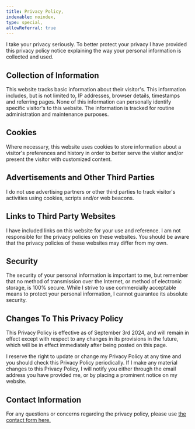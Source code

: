 ```yaml
---
title: Privacy Policy,
indexable: noindex,
type: special,
allowReferral: true
---
```


I take your privacy seriously. To better protect your privacy I have provided this privacy policy notice explaining the way your personal information is collected and used.

<script></script>

## Collection of Information

This website tracks basic information about their visitor's. This information includes, but is not limited to, IP addresses, browser details, timestamps and referring pages. None of this information can personally identify specific visitor's to this website. The information is tracked for routine administration and maintenance purposes.


## Cookies

Where necessary, this website uses cookies to store information about a visitor's preferences and history in order to better serve the visitor and/or present the visitor with customized content.


## Advertisements and Other Third Parties

I do not use advertising partners or other third parties to track visitor's activities using cookies, scripts and/or web beacons.


## Links to Third Party Websites

I have included links on this website for your use and reference. I am not responsible for the privacy policies on these websites. You should be aware that the privacy policies of these websites may differ from my own.


## Security

The security of your personal information is important to me, but remember that no method of transmission over the Internet, or method of electronic storage, is 100% secure. While I strive to use commercially acceptable means to protect your personal information, I cannot guarantee its absolute security.


## Changes To This Privacy Policy

This Privacy Policy is effective as of September 3rd 2024, and will remain in effect except with respect to any changes in its provisions in the future, which will be in effect immediately after being posted on this page.

I reserve the right to update or change my Privacy Policy at any time and you should check this Privacy Policy periodically. If I make any material changes to this Privacy Policy, I will notify you either through the email address you have provided me, or by placing a prominent notice on my website.


## Contact Information

For any questions or concerns regarding the privacy policy, please use [the contact form here.](/#contact)
